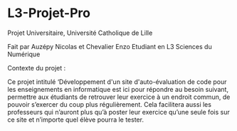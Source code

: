 # L3-Projet-Pro

Projet Universitaire, Université Catholique de Lille

Fait par Auzépy Nicolas et Chevalier Enzo
Etudiant en L3 Sciences du Numérique

Contexte du projet : 

Ce projet intitulé ‘Développement d'un site d'auto-évaluation de code pour les enseignements en informatique est ici pour répondre au besoin suivant, permettre aux étudiants de retrouver leur exercice à un endroit commun, de pouvoir s’exercer du coup plus régulièrement. Cela facilitera aussi les professeurs qui n’auront plus qu’à poster leur exercice qu’une seule fois sur ce site et n’importe quel élève pourra le tester.